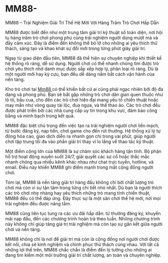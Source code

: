 # MM88-
MM88 – Trải Nghiệm Giải Trí Thế Hệ Mới Với Hàng Trăm Trò Chơi Hấp Dẫn

MM88 được biết đến như một trung tâm giải trí kỹ thuật số toàn diện, nơi hội tụ hàng trăm trò chơi phong phú cùng trải nghiệm người dùng mượt mà và đầy cảm xúc. Đây là điểm đến không thể bỏ lỡ cho những ai yêu thích thử thách, sáng tạo và khao khát sự đổi mới trong từng phút giây giải trí.

Ngay từ giao diện đầu tiên, MM88 đã thể hiện sự chuyên nghiệp khi thiết kế hệ thống rõ ràng, dễ sử dụng. Người chơi có thể nhanh chóng tìm được trò chơi yêu thích nhờ danh mục được sắp xếp hợp lý, phân loại rõ ràng. Dù là một người mới hay kỳ cựu, bạn đều dễ dàng nắm bắt cách vận hành của nền tảng.

Kho trò chơi tại <a href=https://mm88.bond> Mm88 </a>  có thể khiến bất cứ ai cũng phải ngạc nhiên bởi độ đa dạng và phong phú. Bạn sẽ bắt gặp những trò chơi dân gian quen thuộc như lô tô, bầu cua, cho đến các trò chơi hiện đại mang yếu tố chiến thuật hoặc may mắn như vòng quay tài lộc, đua ngựa, và thể thao ảo. Các trò chơi đều được phát triển bởi các nhà cung cấp uy tín trong khu vực, đảm bảo công bằng và minh bạch trong kết quả.

MM88 đặc biệt chú trọng đến việc tạo ra trải nghiệm người chơi liền mạch, từ bước đăng ký, nạp tiền, chơi game cho đến rút thưởng. Hệ thống xử lý tự động hóa cao, giao dịch diễn ra nhanh gọn chỉ trong vài phút, giúp người chơi tập trung tối đa vào phần giải trí thay vì lo lắng về thao tác kỹ thuật.

Một điểm cộng lớn của MM88 là sự chăm sóc khách hàng tận tình. Bộ phận hỗ trợ hoạt động xuyên suốt 24/7, giải quyết các sự cố hoặc thắc mắc nhanh chóng qua nhiều kênh khác nhau như chat trực tuyến, hotline, và email. Điều này khiến MM88 ghi điểm mạnh trong mắt cộng đồng người chơi.

Tóm lại, MM88 là nền tảng giải trí hàng đầu không chỉ bởi chất lượng trò chơi mà còn vì sự tận tâm trong từng chi tiết nhỏ nhất. Dù bạn là người thích các trò chơi nhẹ nhàng hay yêu thích những trò mang tính chiến thuật, MM88 đều có thể đáp ứng. Đây thực sự là một sân chơi thế hệ mới, nơi mọi trải nghiệm đều được nâng tầm.

MM88 cũng liên tục tung ra các ưu đãi hấp dẫn: từ thưởng đăng ký, khuyến mãi nạp đầu, đến các chương trình hoàn trả theo tuần. Những chương trình này không chỉ giúp tăng giá trị trải nghiệm mà còn tạo sự gắn kết giữa người chơi và nền tảng.

MM88 không chỉ là nơi để giải trí mà còn là cộng đồng nơi người chơi được kết nối, chia sẻ kinh nghiệm và chinh phục thử thách cùng nhau. Với tất cả những lợi thế trên, MM88 chắc chắn là điểm đến lý tưởng cho những ai đang tìm kiếm một môi trường giải trí chất lượng, an toàn và chuyên nghiệp.
